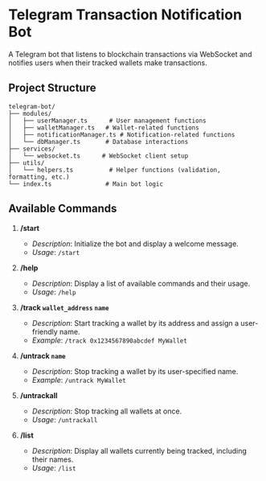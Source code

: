 # Telegram Transaction Notification Bot

A Telegram bot that listens to blockchain transactions via WebSocket
and notifies users when their tracked wallets make transactions.

## Project Structure

```
telegram-bot/
├── modules/
│   ├── userManager.ts      # User management functions
│   ├── walletManager.ts   # Wallet-related functions
│   ├── notificationManager.ts # Notification-related functions
│   └── dbManager.ts       # Database interactions
├── services/
│   └── websocket.ts      # WebSocket client setup
├── utils/
│   └── helpers.ts          # Helper functions (validation, formatting, etc.)
└── index.ts               # Main bot logic
```

## Available Commands

1. **/start**

   - _Description_: Initialize the bot and display a welcome message.
   - _Usage_: `/start`

2. **/help**

   - _Description_: Display a list of available commands and their usage.
   - _Usage_: `/help`

3. **/track `wallet_address` `name`**

   - _Description_: Start tracking a wallet by its address and assign a user-friendly name.
   - _Example_: `/track 0x1234567890abcdef MyWallet`

4. **/untrack `name`**

   - _Description_: Stop tracking a wallet by its user-specified name.
   - _Example_: `/untrack MyWallet`

5. **/untrackall**

   - _Description_: Stop tracking all wallets at once.
   - _Usage_: `/untrackall`

6. **/list**

   - _Description_: Display all wallets currently being tracked, including their names.
   - _Usage_: `/list`
